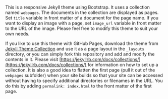 This is a responsive Jekyll theme using Bootstrap.  It uses a collection named `webpages`.  The documents in the collection are displayed as pages.  Set `title` variable in front matter of a document for the page name.  If you want to display an image with a page, set `image_url` variable in front matter to the URL of the image.  Please feel free to modify this theme to suit your own needs.

If you like to use this theme with GitHub Pages, download the theme from [Jekyll Theme Collection](https://emrickj.github.io/jekyll-themes) and use it as a page layout in the `_layouts` directory, or you can simply fork this repository and add and modify the contents in it.  Please visit [https://jekyllrb.com/docs/collections/](https://jekyllrb.com/docs/collections/) for information on how to set up a collection.  It is also a good idea to flatten the first page (pull it out of the `webpages` subfolder) when your site builds so that your site can be accessed without having to specify additional directories or filenames in the URL.  You do this by adding `permalink: index.html` to the front matter of the first page.
